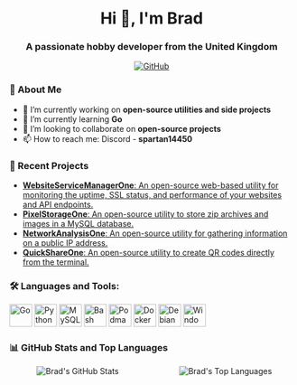 <!-- Profile Header -->
<h1 align="center">Hi 👋, I'm Brad</h1>
<h3 align="center">A passionate hobby developer from the United Kingdom</h3>

<!-- Badges or Icons -->
<p align="center">
  <a href="https://github.com/azio0"><img src="https://img.shields.io/github/followers/azio0?label=Follow&style=social" alt="GitHub" /></a>
</p>

<!-- About Me -->
### 🎇 About Me
- 🔭 I’m currently working on **open-source utilities and side projects**
- 🌱 I’m currently learning **Go**
- 👯 I’m looking to collaborate on **open-source projects**
- 📫 How to reach me: Discord - **spartan14450**

<!-- Examples of work -->
### 💼 Recent Projects
<section id="projects">
  <ul>
    <li>
      <a href="https://github.com/Azio0/WebsiteServiceManagerOne" target="_blank">
        <strong>WebsiteServiceManagerOne</strong>: An open-source web-based utility for monitoring the uptime, SSL status, and performance of your websites and API endpoints.
      </a>
    </li>
    <li>
      <a href="https://github.com/Azio0/PixelStorageOne" target="_blank">
        <strong>PixelStorageOne</strong>: An open-source utility to store zip archives and images in a MySQL database.
      </a>
    </li>
    <li>
      <a href="https://github.com/Azio0/NetworkAnalysisOne" target="_blank">
        <strong>NetworkAnalysisOne</strong>: An open-source utility for gathering information on a public IP address.
      </a>
    </li>
    <li>
      <a href="https://github.com/Azio0/QuickShareOne" target="_blank">
        <strong>QuickShareOne</strong>: An open-source utility to create QR codes directly from the terminal.
      </a>
    </li>
  </ul>
</section>

<!-- Languages and Tools -->
### 🛠️ Languages and Tools:
<p align="left">
  <img src="https://cdn.jsdelivr.net/gh/devicons/devicon@latest/icons/go/go-original.svg", alt="Go" width="40", height="40"/>
  <img src="https://cdn.jsdelivr.net/gh/devicons/devicon@latest/icons/python/python-original.svg" alt="Python" width="40" height="40"/>
  <img src="https://cdn.jsdelivr.net/gh/devicons/devicon@latest/icons/mysql/mysql-original.svg" alt="MySQL" width="40" height="40"/>
  <img src="https://cdn.jsdelivr.net/gh/devicons/devicon@latest/icons/bash/bash-original.svg" alt="Bash" width="40" height="40"/>
  <img src="https://cdn.jsdelivr.net/gh/devicons/devicon@latest/icons/podman/podman-original.svg" alt="Podman" width="40" height="40"/>
  <img src="https://cdn.jsdelivr.net/gh/devicons/devicon@latest/icons/docker/docker-original.svg" alt="Docker" width="40" height="40"/>
  <img src="https://cdn.jsdelivr.net/gh/devicons/devicon@latest/icons/debian/debian-original.svg" alt="Debian" width="40" height="40"/>
  <img src="https://cdn.jsdelivr.net/gh/devicons/devicon@latest/icons/windows11/windows11-original.svg" alt="Windows11" width="40" height="40"/>
</p>

<!-- GitHub Stats and Top Languages side by side -->
### 📊 GitHub Stats and Top Languages
<div style="display: flex; justify-content: space-around; align-items: flex-start; gap: 20px;">

  <!-- GitHub Stats -->
  <div style="width: 45%; text-align: center;">
    <img src="https://github-readme-stats.vercel.app/api?username=azio0&show_icons=true&locale=en" alt="Brad's GitHub Stats" />
  </div>

  <!-- Top Languages -->
  <div style="width: 45%; text-align: center;">
    <img src="https://github-readme-stats.vercel.app/api/top-langs?username=azio0&show_icons=true&locale=en&layout=compact" alt="Brad's Top Languages" />
  </div>

</div>
